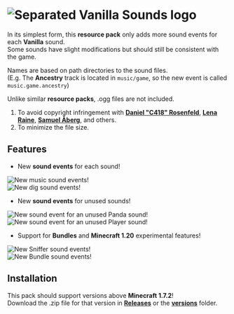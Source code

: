 # ![**Separated Vanilla Sounds** logo](https://user-images.githubusercontent.com/58359861/222437920-3f337b21-72bb-45d6-a89d-94209c0bd630.png)  

In its simplest form, this **resource pack** only adds more sound events for each **Vanilla** sound.  
Some sounds have slight modifications but should still be consistent with the game.  

Names are based on path directories to the sound files.  
(E.g. The **Ancestry** track is located in `music/game`, so the new event is called `music.game.ancestry`)  

Unlike similar **resource packs**, .ogg files are not included.  

1. To avoid copyright infringement with [**Daniel "C418" Rosenfeld**](https://twitter.com/C418), [**Lena Raine**](https://twitter.com/kuraine), [**Samuel Åberg**](https://twitter.com/slamp0000), and others.  
2. To minimize the file size.  

## Features  

- New **sound events** for each sound!  

![New music **sound events**!](https://user-images.githubusercontent.com/58359861/222438494-5aa7bfcb-34d8-4bc8-835c-0b82e4cabefa.png)  
![New dig **sound events**!](https://user-images.githubusercontent.com/58359861/222438485-fd8afdc9-f9bb-487f-bd0a-429c08a82f6b.png)  

- New **sound events** for unused sounds!  

![New **sound event** for an unused **Panda** sound!](https://user-images.githubusercontent.com/58359861/222438815-6eb58367-257c-475f-9574-7856e652eb01.png)  
![New **sound event** for an unused **Player** sound!](https://user-images.githubusercontent.com/58359861/222438831-4d2c1dab-f7a5-4c19-9640-ab203bce4223.png)  

- Support for **Bundles** and **Minecraft 1.20** experimental features!  

![New **Sniffer sound events**!](https://user-images.githubusercontent.com/58359861/222439128-9b1c41e8-364c-4580-8c5d-57b9502ba0f6.png)  
![New **Bundle sound events**!](https://user-images.githubusercontent.com/58359861/222439145-474191f8-b4bd-4dad-9ba7-d21d4104905f.png)  

## Installation  

This pack should support versions above **Minecraft 1.7.2**!  
Download the .zip file for that version in [**Releases**](https://github.com/Qefped-Qlub/SeparatedVanillaSounds/releases) or the [**versions**](https://github.com/Qefped-Qlub/SeparatedVanillaSounds/tree/main/versions) folder.  
